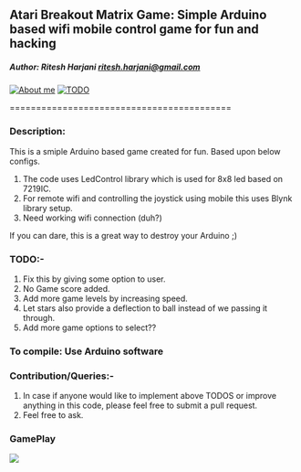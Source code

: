 ## Atari Breakout Matrix Game:	Simple Arduino based wifi mobile control game for fun and hacking
##### Author:		Ritesh Harjani <ritesh.harjani@gmail.com>

[![About me](https://img.shields.io/badge/author-rharjani-brightgreen.svg)](https://github.com/riteshharjani)
[![TODO](https://img.shields.io/badge/development-TODO-lightgrey.svg)](#todo-)

==========================================

### Description:
This is a smiple Arduino based game created for fun.
Based upon below configs.

1. The code uses LedControl library which is used for 8x8 led based on 7219IC.
2. For remote wifi and controlling the joystick using mobile this uses Blynk
   library setup.
3. Need working wifi connection (duh?)

If you can dare, this is a great way to destroy your Arduino ;)

### TODO:-
1. Fix this by giving some option to user.
2. No Game score added.
3. Add more game levels by increasing speed.
4. Let stars also provide a deflection to ball instead of we passing it
   through.
5. Add more game options to select??

### To compile:  Use Arduino software

### Contribution/Queries:-
1. In case if anyone would like to implement above TODOS or improve anything in
   this code, please feel free to submit a pull request.
2. Feel free to ask.

### GamePlay
![](https://github.com/riteshharjani/Arduino_Game_8x8_Matrix_Arcade_Atari_Breakout/blob/master/GamePlay.gif?raw=true)

